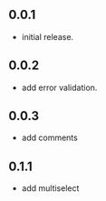 ## 0.0.1
- initial release.

## 0.0.2
- add error validation.

## 0.0.3
- add comments

## 0.1.1
- add multiselect